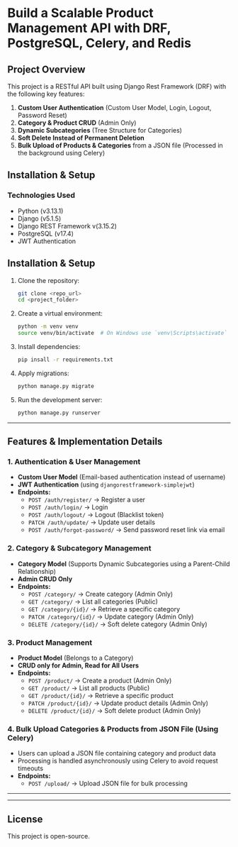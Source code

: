 # Build a Scalable Product Management API with DRF, PostgreSQL, Celery, and Redis

## Project Overview
This project is a RESTful API built using Django Rest Framework (DRF) with the following key features:

1. **Custom User Authentication** (Custom User Model, Login, Logout, Password Reset)
2. **Category & Product CRUD** (Admin Only)
3. **Dynamic Subcategories** (Tree Structure for Categories)
4. **Soft Delete Instead of Permanent Deletion**
5. **Bulk Upload of Products & Categories** from a JSON file (Processed in the background using Celery)

## Installation & Setup

### Technologies Used
- Python (v3.13.1)
- Django (v5.1.5)
- Django REST Framework v(3.15.2)
- PostgreSQL (v17.4)
- JWT Authentication


## Installation & Setup
1. Clone the repository:
   ```sh
   git clone <repo_url>
   cd <project_folder>
   ```
2. Create a virtual environment:
   ```sh
   python -m venv venv
   source venv/bin/activate  # On Windows use `venv\Scripts\activate`
   ```
3. Install dependencies:
   ```sh
   pip insall -r requirements.txt
   ```
4. Apply migrations:
   ```sh
   python manage.py migrate
   ```
5. Run the development server:
   ```sh
   python manage.py runserver
   ```
---

## Features & Implementation Details

### 1. Authentication & User Management
- **Custom User Model** (Email-based authentication instead of username)
- **JWT Authentication** (using `djangorestframework-simplejwt`)
- **Endpoints:**
  - `POST /auth/register/` → Register a user
  - `POST /auth/login/` → Login
  - `POST /auth/logout/` → Logout (Blacklist token)
  - `PATCH /auth/update/` → Update user details
  - `POST /auth/forgot-password/` → Send password reset link via email

### 2. Category & Subcategory Management
- **Category Model** (Supports Dynamic Subcategories using a Parent-Child Relationship)
- **Admin CRUD Only**
- **Endpoints:**
  - `POST /category/` → Create category (Admin Only)
  - `GET /category/` → List all categories (Public)
  - `GET /category/{id}/` → Retrieve a specific category
  - `PATCH /category/{id}/` → Update category (Admin Only)
  - `DELETE /category/{id}/` → Soft delete category (Admin Only)

### 3. Product Management
- **Product Model** (Belongs to a Category)
- **CRUD only for Admin, Read for All Users**
- **Endpoints:**
  - `POST /product/` → Create a product (Admin Only)
  - `GET /product/` → List all products (Public)
  - `GET /product/{id}/` → Retrieve a specific product
  - `PATCH /product/{id}/` → Update product details (Admin Only)
  - `DELETE /product/{id}/` → Soft delete product (Admin Only)

### 4. Bulk Upload Categories & Products from JSON File (Using Celery)
- Users can upload a JSON file containing category and product data
- Processing is handled asynchronously using Celery to avoid request timeouts
- **Endpoints:**
  - `POST /upload/` → Upload JSON file for bulk processing

---


---

## License
This project is open-source.
